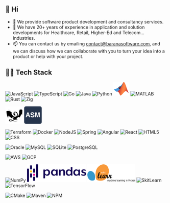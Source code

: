 ## 👋 Hi

- 🔭 We provide software product development and consultancy services.
- 🌱 We have 20+ years of experience in application and solution developments for Healthcare, Retail, Higher-Ed and
  Telecom... industries.
- 📫 You can contact us by emailing contact@baranasoftware.com, and we can discuss how we can collaborate with you to
  turn your idea into a product or help with your project.

## 🔨🔧 Tech Stack

<p>
    <img src="https://www.vectorlogo.zone/logos/javascript/javascript-ar21.svg" alt="JavaScript" height="45"/>
    <img src="https://www.vectorlogo.zone/logos/typescriptlang/typescriptlang-icon.svg" alt="TypeScript" height="40"/>
    <img src="https://www.vectorlogo.zone/logos/golang/golang-icon.svg" alt="Go" height="55"/>
    <img src="https://www.vectorlogo.zone/logos/java/java-icon.svg" alt="Java" height="45"/>
    <img src="https://www.vectorlogo.zone/logos/python/python-icon.svg" alt="Python" width="40"/>
    <img src="images/matlab.svg" alt="MATLAB" width="50"/>
    <img src="https://www.vectorlogo.zone/logos/open-std_c/open-std_c-icon~alt.svg" alt="MATLAB" width="40"/>
    <img src="https://www.vectorlogo.zone/logos/rust-lang/rust-lang-icon.svg" alt="Rust" height="40"/>
    <img src="https://www.vectorlogo.zone/logos/ziglang/ziglang-icon.svg" alt="Zig" height="50"/>
</p>

<p>
    <img src="images/LLVM.svg" alt="LLVM" height="55"/>
    <img src="images/assembly.svg" alt="Assembly" height="55"/>
</p>

<p>
  <img src="https://www.vectorlogo.zone/logos/terraformio/terraformio-icon.svg" alt="Terraform"/>
  <img src="https://www.vectorlogo.zone/logos/docker/docker-icon.svg" alt="Docker"/>
  <img src="https://www.vectorlogo.zone/logos/nodejs/nodejs-ar21.svg" alt="NodeJS"/>
  <img src="https://www.vectorlogo.zone/logos/springio/springio-icon.svg" alt="Spring"/>
  <img src="https://www.vectorlogo.zone/logos/angular/angular-icon.svg" alt="Angular"/>
  <img src="https://www.vectorlogo.zone/logos/reactjs/reactjs-icon.svg" alt="React"/>
  <img src="https://www.vectorlogo.zone/logos/w3_html5/w3_html5-icon.svg" alt="HTML5"/>
  <img src="https://www.vectorlogo.zone/logos/w3_css/w3_css-icon.svg" alt="CSS" height="60"/>
</p>

<p>
  <img src="https://www.vectorlogo.zone/logos/oracle/oracle-ar21.svg" alt="Oracle"/>
  <img src="https://www.vectorlogo.zone/logos/mysql/mysql-icon.svg" alt="MySQL"/>
  <img src="https://www.vectorlogo.zone/logos/sqlite/sqlite-ar21.svg" alt="SQLite"/>
  <img src="https://www.vectorlogo.zone/logos/postgresql/postgresql-vertical.svg" alt="PostgreSQL" height="60"/>
</p>

<p>
  <img src="https://www.vectorlogo.zone/logos/amazon_aws/amazon_aws-ar21.svg" alt="AWS" height="60"/>
  <img src="https://www.vectorlogo.zone/logos/google_cloud/google_cloud-icon.svg" alt="GCP" height="60"/>
</p>

<p>
  <img src="https://www.vectorlogo.zone/logos/numpy/numpy-ar21.svg" alt="NumPy" height="60"/>
  <img src="images/pandas.svg" alt="Pandas" height="55"/>
  <img src="images/scikit-learn.svg" alt="SkitLearn" height="55" width="150"/>
  <img src="https://www.vectorlogo.zone/logos/kaggle/kaggle-ar21.svg" alt="SkitLearn" height="55"/>
  <img src="https://www.vectorlogo.zone/logos/tensorflow/tensorflow-ar21.svg" alt="TensorFlow" height="55"/>
</p>

<p>
  <img src="https://www.vectorlogo.zone/logos/cmake/cmake-icon.svg" alt="CMake" height="55"/>
  <img src="https://www.vectorlogo.zone/logos/apache_maven/apache_maven-ar21.svg" alt="Maven" height="55"/>
  <img src="https://www.vectorlogo.zone/logos/npmjs/npmjs-ar21.svg" alt="NPM" height="55"/>
</p>
